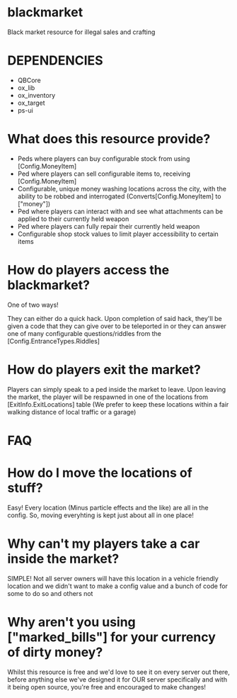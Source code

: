 # blackmarket
Black market resource for illegal sales and crafting

# DEPENDENCIES

- QBCore
- ox_lib
- ox_inventory
- ox_target
- ps-ui

# What does this resource provide?

- Peds where players can buy configurable stock from using [Config.MoneyItem]
- Ped where players can sell configurable items to, receiving [Config.MoneyItem]
- Configurable, unique money washing locations across the city, with the ability to be robbed and interrogated (Converts[Config.MoneyItem] to ["money"])
- Ped where players can interact with and see what attachments can be applied to their currently held weapon
- Ped where players can fully repair their currently held weapon
- Configurable shop stock values to limit player accessibility to certain items

# How do players access the blackmarket?

One of two ways!

They can either do a quick hack. Upon completion of said hack, they'll be given a code that they can give over to be teleported in or they can answer one of many
configurable questions/riddles from the [Config.EntranceTypes.Riddles]

# How do players exit the market?

Players can simply speak to a ped inside the market to leave. Upon leaving the market, the player will be respawned in one of the locations from [ExitInfo.ExitLocations] table (We prefer to keep these locations within a fair walking distance of local traffic or a garage)

# FAQ

# How do I move the locations of stuff?

Easy! Every location (Minus particle effects and the like) are all in the config. So, moving everyhting is kept just about all in one place!

# Why can't my players take a car inside the market?

SIMPLE! Not all server owners will have this location in a vehicle friendly location and we didn't want to make a config value and a bunch of code for some to do so and others not

# Why aren't you using ["marked_bills"] for your currency of dirty money?

Whilst this resource is free and we'd love to see it on every server out there, before anything else we've designed it for OUR server specifically and with it being open source, you're free and encouraged to make changes!